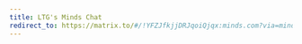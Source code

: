 ```yaml
---
title: LTG's Minds Chat
redirect_to: https://matrix.to/#/!YFZJfkjjDRJqoiQjqx:minds.com?via=minds.com
---
```

